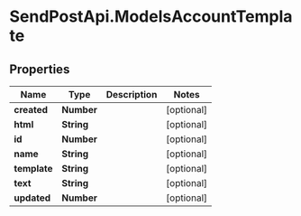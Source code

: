 # SendPostApi.ModelsAccountTemplate

## Properties

Name | Type | Description | Notes
------------ | ------------- | ------------- | -------------
**created** | **Number** |  | [optional] 
**html** | **String** |  | [optional] 
**id** | **Number** |  | [optional] 
**name** | **String** |  | [optional] 
**template** | **String** |  | [optional] 
**text** | **String** |  | [optional] 
**updated** | **Number** |  | [optional] 


